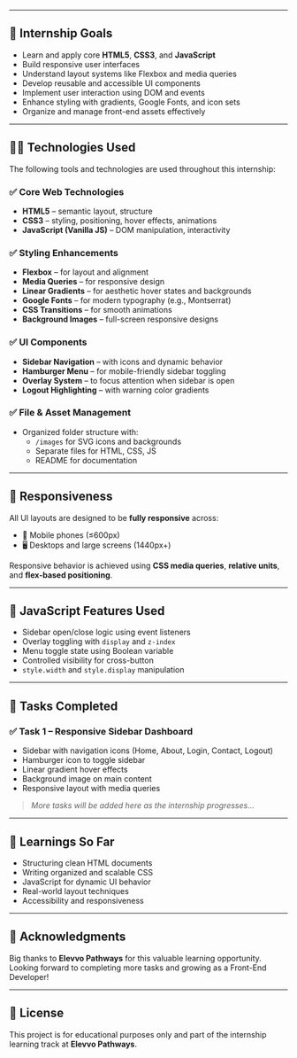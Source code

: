 
---

## 🚀 Internship Goals

- Learn and apply core **HTML5**, **CSS3**, and **JavaScript**
- Build responsive user interfaces
- Understand layout systems like Flexbox and media queries
- Develop reusable and accessible UI components
- Implement user interaction using DOM and events
- Enhance styling with gradients, Google Fonts, and icon sets
- Organize and manage front-end assets effectively

---

## 🧑‍💻 Technologies Used

The following tools and technologies are used throughout this internship:

### ✅ Core Web Technologies
- **HTML5** – semantic layout, structure
- **CSS3** – styling, positioning, hover effects, animations
- **JavaScript (Vanilla JS)** – DOM manipulation, interactivity

### ✅ Styling Enhancements
- **Flexbox** – for layout and alignment
- **Media Queries** – for responsive design
- **Linear Gradients** – for aesthetic hover states and backgrounds
- **Google Fonts** – for modern typography (e.g., Montserrat)
- **CSS Transitions** – for smooth animations
- **Background Images** – full-screen responsive designs

### ✅ UI Components
- **Sidebar Navigation** – with icons and dynamic behavior
- **Hamburger Menu** – for mobile-friendly sidebar toggling
- **Overlay System** – to focus attention when sidebar is open
- **Logout Highlighting** – with warning color gradients

### ✅ File & Asset Management
- Organized folder structure with:
  - `/images` for SVG icons and backgrounds
  - Separate files for HTML, CSS, JS
  - README for documentation

---

## 📱 Responsiveness

All UI layouts are designed to be **fully responsive** across:

- 📱 Mobile phones (≤600px)
- 🖥️ Desktops and large screens (1440px+)

Responsive behavior is achieved using **CSS media queries**, **relative units**, and **flex-based positioning**.

---

## 📌 JavaScript Features Used

- Sidebar open/close logic using event listeners
- Overlay toggling with `display` and `z-index`
- Menu toggle state using Boolean variable
- Controlled visibility for cross-button
- `style.width` and `style.display` manipulation

---

## 📝 Tasks Completed

### ✅ Task 1 – Responsive Sidebar Dashboard
- Sidebar with navigation icons (Home, About, Login, Contact, Logout)
- Hamburger icon to toggle sidebar
- Linear gradient hover effects
- Background image on main content
- Responsive layout with media queries

> _More tasks will be added here as the internship progresses..._

---

## 🧠 Learnings So Far

- Structuring clean HTML documents
- Writing organized and scalable CSS
- JavaScript for dynamic UI behavior
- Real-world layout techniques
- Accessibility and responsiveness


---

## 🙌 Acknowledgments

Big thanks to **Elevvo Pathways** for this valuable learning opportunity. Looking forward to completing more tasks and growing as a Front-End Developer!

---

## 📃 License

This project is for educational purposes only and part of the internship learning track at **Elevvo Pathways**.
